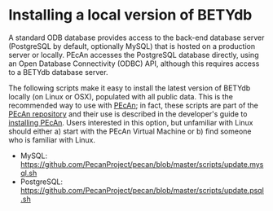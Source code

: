 # Installing a local version of BETYdb

A standard ODB database provides access to the back-end database server (PostgreSQL by default, optionally MySQL) that is hosted on a production server or locally. PEcAn accesses the PostgreSQL database directly, using an Open Database Connectivity (ODBC) API, although this requires access to a BETYdb database server.

The following scripts make it easy to install the latest version of BETYdb locally (on Linux or OSX), populated with all public data. This is the recommended way to use with [PEcAn](https://www.pecanproject.org); in fact, these scripts are part of the [PEcAn repository](https://github.com/PecanProject/pecan) and their use is described in the developer's guide to [installing PEcAn](https://github.com/PecanProject/pecan/wiki/Installing-PEcAn). Users interested in this option, but unfamiliar with Linux should either a) start with the PEcAn Virtual Machine or b) find someone who is familiar with Linux.

* MySQL: https://github.com/PecanProject/pecan/blob/master/scripts/update.mysql.sh
* PostgreSQL: https://github.com/PecanProject/pecan/blob/master/scripts/update.psql.sh